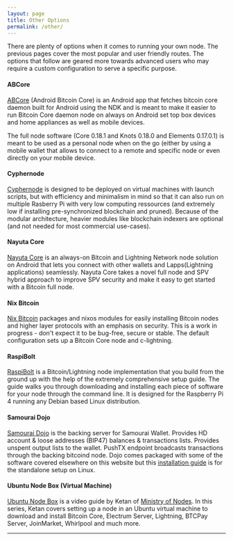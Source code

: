```yaml
---
layout: page
title: Other Options
permalink: /other/
---
```


There are plenty of options when it comes to running your own node. The previous pages cover the most popular and user friendly routes. The options that follow are geared more towards advanced users who may require a custom configuration to serve a specific purpose. 


#### ABCore

[ABCore](https://github.com/greenaddress/abcore) (Android Bitcoin Core) is an Android app that fetches bitcoin core daemon built for Android using the NDK and is meant to make it easier to run Bitcoin Core daemon node on always on Android set top box devices and home appliances as well as mobile devices.

The full node software (Core 0.18.1 and Knots 0.18.0 and Elements 0.17.0.1) is meant to be used as a personal node when on the go (either by using a mobile wallet that allows to connect to a remote and specific node or even directly on your mobile device.

#### Cyphernode

[Cyphernode](https://github.com/SatoshiPortal/cyphernode) is designed to be deployed on virtual machines with launch scripts, but with efficiency and minimalism in mind so that it can also run on multiple Rasberry Pi with very low computing ressources (and extremely low if installing pre-synchronized blockchain and pruned). Because of the modular architecture, heavier modules like blockchain indexers are optional (and not needed for most commercial use-cases).

#### Nayuta Core

[Nayuta Core](https://nayuta.co/core/) is an always-on Bitcoin and Lightning Network node solution on Android that lets you connect with other wallets and Lapps(Lightning applications) seamlessly. Nayuta Core takes a novel full node and SPV hybrid approach to improve SPV security and make it easy to get started with a Bitcoin full node.

#### Nix Bitcoin

[Nix Bitcoin](https://github.com/fort-nix/nix-bitcoin) packages and nixos modules for easily installing Bitcoin nodes and higher layer protocols with an emphasis on security. This is a work in progress - don't expect it to be bug-free, secure or stable. The default configuration sets up a Bitcoin Core node and c-lightning.

#### RaspiBolt

[RaspiBolt](https://stadicus.github.io/RaspiBolt/) is a Bitcoin/Lightning node implementation that you build from the ground up with the help of the extremely comprehensive setup guide. The guide walks you through downloading and installing each piece of software for your node through the command line. It is designed for the Raspberry Pi 4 running any Debian based Linux distribution. 

#### Samourai Dojo

[Samourai Dojo](https://code.samourai.io/dojo/samourai-dojo) is the backing server for Samourai Wallet. Provides HD account & loose addresses (BIP47) balances & transactions lists. Provides unspent output lists to the wallet. PushTX endpoint broadcasts transactions through the backing bitcoind node. Dojo comes packaged with some of the software covered elsewhere on this website but this [installation guide](https://github.com/Samourai-Wallet/samourai-dojo/blob/master/doc/DOCKER_setup.md) is for the standalone setup on Linux.

#### Ubuntu Node Box (Virtual Machine)

[Ubuntu Node Box](https://www.youtube.com/watch?v=BIrL1lNsnJQ&list=PLCRbH-IWlcW17JxQ4mdv9DwSMJZlvUOle&index=1) is a video guide by Ketan of [Ministry of Nodes](https://www.ministryofnodes.com.au/). In this series, Ketan covers setting up a node in an Ubuntu virtual machine to download and install Bitcoin Core, Electrum Server, Lightning, BTCPay Server, JoinMarket, Whirlpool and much more.

***

